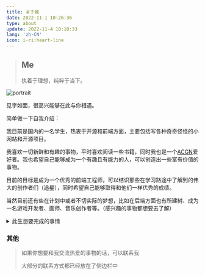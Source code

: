 ```yaml
---
title: 关于我
date: 2022-11-1 10:26:36
type: about
update: 2022-11-4 10:10:33
lang: 'zh-CN'
icon: i-ri:heart-line
---
```


> ## Me
>
> 执着于理想，纯粹于当下。

<div class="text-center">
  <div class="site-author-avatar">
    <img src="https://image.hananoryu.cn/images/hananoryu.png" alt="portrait" title="ID : HanaNoryu">
  </div>
</div>

见字如面，很高兴能够在此与你相遇。

简单做一下自我介绍：

我目前是国内的一名学生，热衷于开源和前端方面，主要包括写各种奇奇怪怪的小网站和开源项目。

我喜欢一切新鲜和有趣的事物，平时喜欢阅读一些书籍，同时我也是一个[ACGN](https://baike.baidu.com/item/ACGN)爱好者。我也希望自己能够成为一个有趣且有能力的人，可以创造出一些富有价值的事物。

目前的目标是成为一个优秀的前端工程师，可以结识那些在学习路途中了解到的伟大的创作者们（~~追星~~），同时希望自己能够取得和他们一样优秀的成绩。

当然目前还有些在计划中或者不切实际的梦想，比如在后端方面也有所建树、成为一名游戏开发者、画师、音乐创作者等。（感兴趣的事物都想要去了解）

<details>
<summary>此生想要完成的事情</summary>

> 做梦的时候写的，快跳过吧

- [ ] 维护一个超过 1k Star 的项目
- [ ] 成为一个中大型开源项目的项目组成员之一
- [ ] 写一本值得出版的书
- [ ] 做一款值得发售的游戏
- [x] 成为一个自己不讨厌的、有趣的人

</details>

### 其他

> 如果你想要和我交流热爱的事物的话，可以联系我
> 
> 大部分的联系方式都已经放在了侧边栏中